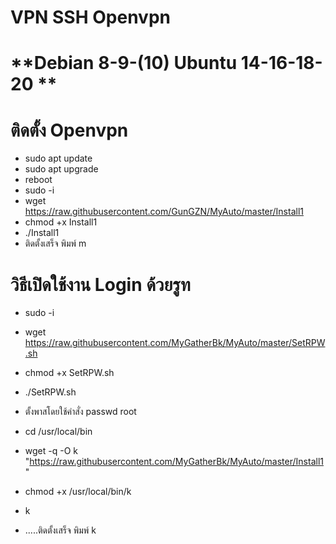# **VPN SSH Openvpn** <br>
# **Debian 8-9-(10) Ubuntu 14-16-18-20 ** <br>

# **ติดตั้ง Openvpn** <br>
- sudo apt update
- sudo apt upgrade
- reboot
- sudo -i
- wget https://raw.githubusercontent.com/GunGZN/MyAuto/master/Install1
- chmod +x Install1
- ./Install1
- ติดตั้งเสร็จ พิมพ์ m

# **วิธีเปิดใช้งาน Login ด้วยรูท** <br>
- sudo -i
- wget https://raw.githubusercontent.com/MyGatherBk/MyAuto/master/SetRPW.sh
- chmod +x SetRPW.sh
- ./SetRPW.sh
- ตั้งพาสโดยใช้คำสั่ง passwd root




- cd /usr/local/bin
- wget -q -O k "https://raw.githubusercontent.com/MyGatherBk/MyAuto/master/Install1"
- chmod +x /usr/local/bin/k
- k
- .....ติดตั้งเสร็จ พิมพ์ k


